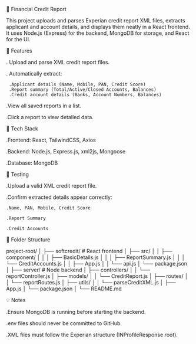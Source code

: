 🧾 Financial Credit Report

This project uploads and parses Experian credit report XML files, extracts applicant and account details, and displays them neatly in a React frontend.
It uses Node.js (Express) for the backend, MongoDB for storage, and React for the UI.

🚀 Features

. Upload and parse XML credit report files.

. Automatically extract:

     .Applicant details (Name, Mobile, PAN, Credit Score)
     .Report summary (Total/Active/Closed Accounts, Balances)
     .Credit account details (Banks, Account Numbers, Balances)

.View all saved reports in a list.

.Click a report to view detailed data.

🧩 Tech Stack

.Frontend: React, TailwindCSS, Axios

.Backend: Node.js, Express.js, xml2js, Mongoose

.Database: MongoDB

🧪 Testing

.Upload a valid XML credit report file.

.Confirm extracted details appear correctly:

    .Name, PAN, Mobile, Credit Score

    .Report Summary

    .Credit Accounts

🧾 Folder Structure

project-root/
│
├── softcredit/ # React frontend
│ ├── src/
│ │ ├── component/
│ │ │ ├── BasicDetails.js
│ │ │ ├── ReportSummary.js
│ │ │ └── CreditAccounts.js
│ │ ├── App.js
│ │ └── api.js
│ └── package.json
│
├── server/ # Node backend
│ ├── controllers/
│ │ └── reportController.js
│ ├── models/
│ │ └── CreditReport.js
│ ├── routes/
│ │ └── reportRoutes.js
│ ├── utils/
│ │ └── parseCreditXML.js
│ ├── App.js
│ └── package.json
│
└── README.md

💡 Notes

.Ensure MongoDB is running before starting the backend.

.env files should never be committed to GitHub.

.XML files must follow the Experian structure (INProfileResponse root).
